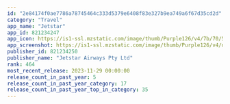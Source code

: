 ```yaml
---
id: "2e84174f0ae7786a78745464c333d5379e6408f83e327b9ea749a6f67d35cd2d"
category: "Travel"
app_name: "Jetstar"
app_id: 821234247
app_icon: https://is1-ssl.mzstatic.com/image/thumb/Purple126/v4/7b/70/5c/7b705caa-e100-7319-0715-20507940bcc2/AppIcon-1x_U007epad-85-220.png/1024x1024bb.png
app_screenshot: https://is1-ssl.mzstatic.com/image/thumb/Purple126/v4/d6/8d/a1/d68da1a1-6bb2-1baf-f09e-1ece0880d707/a865e738-3ccd-4920-8bbb-7bfbf0e40705_1.png/1284x2778bb.png
publisher_id: 821234250
publisher_name: "Jetstar Airways Pty Ltd"
rank: 464
most_recent_release: 2023-11-29 00:00:00
release_count_in_past_year: 5
release_count_in_past_year_category: 17
release_count_in_past_year_top_in_category: 35
---
```

